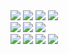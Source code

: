 <img src="https://img.shields.io/badge/Steamworks-000000?style=for-the-badge&logo=steam&logoColor=white" />
<img src="https://img.shields.io/badge/Slack-4A154B?style=for-the-badge&logo=slack&logoColor=white" />
<img src="https://img.shields.io/badge/Notion-000000?style=for-the-badge&logo=notion&logoColor=white" />
<img src="https://img.shields.io/badge/Git-F05032?style=for-the-badge&logo=git&logoColor=white" />

<br />

<img src="https://img.shields.io/badge/GitHub-181717?style=for-the-badge&logo=github&logoColor=white" />
<img src="https://img.shields.io/badge/GitHub_Desktop-FFFFFF?style=for-the-badge&logo=github&logoColor=black" />
<img src="https://img.shields.io/badge/C%23-239120?style=for-the-badge&logo=csharp&logoColor=white" />

<br />

<img src="https://img.shields.io/badge/Unity-000000?style=for-the-badge&logo=unity&logoColor=white" />
<img src="https://img.shields.io/badge/Blender-F5792A?style=for-the-badge&logo=blender&logoColor=white" />
<img src="https://img.shields.io/badge/Aseprite-7D929E?style=for-the-badge&logo=aseprite&logoColor=white" />
<img src="https://img.shields.io/badge/Mixamo-F47C20?style=for-the-badge&logoColor=white" />

